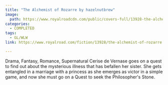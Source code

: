 ```yaml
---
title: "The Alchemist of Rozarre by hazelnutbrew"
image:
  path: https://www.royalroadcdn.com/public/covers-full/13928-the-alchemist-of-rozarre.jpg
categories:
  - COMPLETED
tags:
  - GL/WLW
link: https://www.royalroad.com/fiction/13928/the-alchemist-of-rozarre

---
```

Drama, Fantasy, Romance, Supernatural Cerise de Vernase goes on a quest to find out about the mysterious illness that has befallen her sister. She gets entangled in a marriage with a princess as she emerges as victor in a simple game, and now she must go on a Quest to seek the Philosopher's Stone.